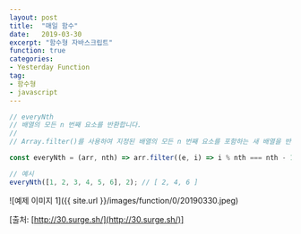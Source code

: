 ```yaml
---
layout: post
title:  "매일 함수"
date:   2019-03-30
excerpt: "함수형 자바스크립트"
function: true
categories:
- Yesterday Function
tag:
- 함수형
- javascript
---
```


```javascript
// everyNth
// 배열의 모든 n 번째 요소를 반환합니다.
//
// Array.filter()를 사용하여 지정된 배열의 모든 n 번째 요소를 포함하는 새 배열을 반듭니다.

const everyNth = (arr, nth) => arr.filter((e, i) => i % nth === nth - 1);

// 예시
everyNth([1, 2, 3, 4, 5, 6], 2); // [ 2, 4, 6 ]
```

![예제 이미지 1]({{ site.url }}/images/function/0/20190330.jpeg)

[출처: [http://30.surge.sh/](http://30.surge.sh/)]
